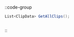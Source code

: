 ::code-group
  ```csharp [Method]
  List<ClipData> GetAllClips();
  ```
  ```csharp [Example]

  ```
::